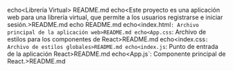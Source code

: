 echo<Librería Virtual> README.md
echo<Este proyecto es una aplicación web para una librería virtual, que permite a los usuarios registrarse e iniciar sesión.>README.md
echo<Estructura del Proyecto> README.md
echo<index.html`: Archivo principal de la aplicación web>README.md
echo<App.css`: Archivo de estilos para los componentes de React>README.md
echo<index.css`: Archivo de estilos globales>README.md
echo<index.js`: Punto de entrada de la aplicación React>README.md
echo<App.js`: Componente principal de React.>README.md
